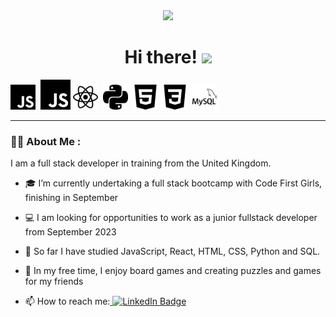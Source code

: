 <div id="header" align="center">
  <img src="output-onlinegiftools.gif" width="180"/>
  <h1>
    Hi there!
    <img src="https://media.giphy.com/media/hvRJCLFzcasrR4ia7z/giphy.gif" width="30px"/>
  </h1>
</div>

<div>
  <img src="javascript.svg" title="JavaScript" alt="JavaScript" width="40" height="40"/>&nbsp;
  <picture>
  <source media="(prefers-color-scheme: dark)" srcset="javascript.svg">
  <source media="(prefers-color-scheme: light)" srcset="javascript.svg">
  <img alt="JavaScript logo" src="javascript.svg">
</picture>
  <img src="react.svg" title="React" alt="React" width="40" height="40"/>&nbsp;
  <img src="python.svg" title="Python" alt="Python" width="40" height="40"/>&nbsp;
  <img src="html5.svg" title="HTML" alt="HTML" width="40" height="40"/>&nbsp;
  <img src="css3.svg" title="CSS" alt="CSS" width="40" height="40"/>&nbsp;
  <img src="mysql.svg" title="MySQL" alt="MySQL" width="40" height="40"/>&nbsp;
</div>

---

### :woman_technologist: About Me :
I am a full stack developer in training from the United Kingdom.

- :mortar_board: I’m currently undertaking a full stack bootcamp with Code First Girls, finishing in September
  
- :computer: I am looking for opportunities to work as a junior fullstack developer from September 2023

- :seedling: So far I have studied JavaScript, React, HTML, CSS, Python and SQL. 

- :game_die: In my free time, I enjoy board games and creating puzzles and games for my friends

- :mailbox: How to reach me:<a href="https://www.linkedin.com/in/madeleine-alabaster/">
    <img src="https://img.shields.io/badge/LinkedIn-blue?style=for-the-badge&logo=linkedin&logoColor=white" alt="LinkedIn Badge"/>
  </a>
